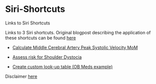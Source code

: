 # Siri-Shortcuts
Links to Siri Shortcuts

Links to 3 Siri shortcuts.
Original blogpost describing the application of these shortcuts can be found [here](https://ericbergh.netlify.com/post/medical-automation-with-javascript-and-siri-shortcuts-in-ios/)

  + [Calculate Middle Cerebral Artery Peak Systolic Velocity MoM](https://www.icloud.com/shortcuts/09e739c695364f4b8dd8bc553de50cbc)  
  
  + [Assess risk for Shoulder Dystocia](https://www.icloud.com/shortcuts/ef3575a950f34fc1b3eebc55ae221c77) 
  
  + [Create custom look-up table (OB Meds example)](https://www.icloud.com/shortcuts/12fa710280fc4e8c80919ba0c191eaa2)  
  
  
  Disclaimer [here](https://github.com/berghe01/Siri-Shortcuts/blob/master/Disclaimer)
  
